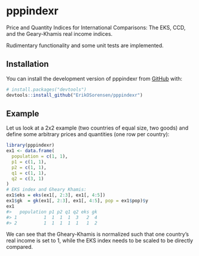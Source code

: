 
<!-- README.md is generated from README.Rmd. Please edit that file -->

# pppindexr

Price and Quantity Indices for International Comparisons: The EKS, CCD,
and the Geary-Khamis real income indices.

Rudimentary functionality and some unit tests are implemented.

## Installation

You can install the development version of pppindexr from
[GitHub](https://github.com/) with:

``` r
# install.packages("devtools")
devtools::install_github("ErikOSorensen/pppindexr")
```

## Example

Let us look at a 2x2 example (two countries of equal size, two goods)
and define some arbitrary prices and quantities (one row per country):

``` r
library(pppindexr)
ex1 <- data.frame(
  population = c(1, 1),
  p1 = c(1, 1),
  p2 = c(1, 1),
  q1 = c(1, 1),
  q2 = c(3, 1)
)
# EKS index and Gheary Khamis:
ex1$eks = eks(ex1[, 2:3], ex1[, 4:5])
ex1$gk  = gk(ex1[, 2:3], ex1[, 4:5], pop = ex1$pop)$y
ex1
#>   population p1 p2 q1 q2 eks gk
#> 1          1  1  1  1  3   2  4
#> 2          1  1  1  1  1   1  2
```

We can see that the Gheary-Khamis is normalized such that one country’s
real income is set to 1, while the EKS index needs to be scaled to be
directly compared.
